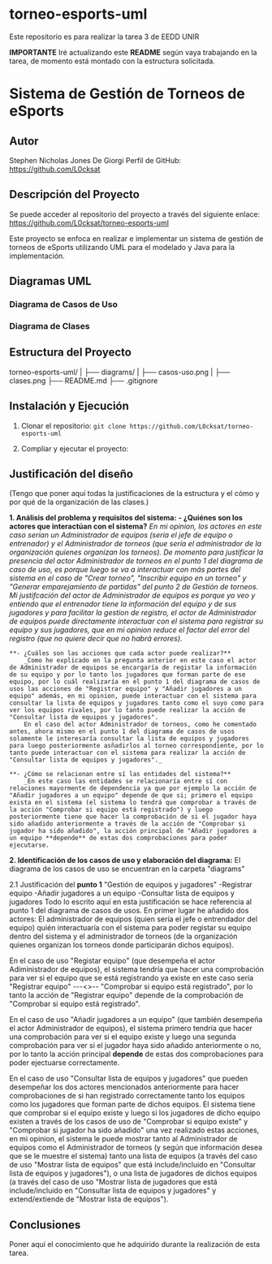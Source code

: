 # torneo-esports-uml
Este repositorio es para realizar la tarea 3 de EEDD UNIR

**IMPORTANTE** Iré actualizando este **README** según vaya trabajando en la tarea, de momento está montado con
la estructura solicitada.

# Sistema de Gestión de Torneos de eSports

## Autor
Stephen Nicholas Jones De Giorgi
Perfil de GitHub: https://github.com/L0cksat

## Descripción del Proyecto

Se puede acceder al repositorio del proyecto a través del siguiente enlace: https://github.com/L0cksat/torneo-esports-uml

Este proyecto se enfoca en realizar e implementar un sistema de gestión de torneos de eSports utilizando UML para el modelado y Java para la implementación.

## Diagramas UML
### Diagrama de Casos de Uso


### Diagrama de Clases


## Estructura del Proyecto
torneo-esports-uml/
| ├── diagrams/
|   ├── casos-uso.png
|   ├── clases.png
├── README.md
├── .gitignore


## Instalación y Ejecución
1. Clonar el repositorio:
`git clone https://github.com/L0cksat/torneo-esports-uml`

2. Compliar y ejecutar el proyecto:

## Justificación del diseño
(Tengo que poner aquí todas la justificaciones de la estructura y el cómo y por qué de la organización de las clases.)

**1. Análisis del problema y requisitos del sistema:**
    **- ¿Quiénes son los actores que interactúan con el sistema?**
        _En mi opinion, los actores en este caso serían un Administrador de equipos (sería el jefe de equipo o entrenador) y el Administrador de torneos (que sería el administrador de la organización quienes organizan los torneos). De momento para justificar la presencia del actor Administrador de torneos en el punto 1 del diagrama de caso de uso, es porque luego se va a interactuar con más partes del sistema en el caso de "Crear torneo", "Inscribir equipo en un torneo" y "Generar emparejamiento de partidas" del punto 2 de Gestión de torneos. Mi justifcación del actor de Administrador de equipos es porque yo veo y entiendo que el entrenador tiene la información del equipo y de sus jugadores y para facilitar la gestion de registro, el actor de Administrador de equipos puede directamente interactuar con el sistema para registrar su equipo y sus jugadores, que en mi opinion reduce el factor del error del registro (que no quiere decir que no habrá errores)._

    **- ¿Cuáles son las acciones que cada actor puede realizar?**
        _Como he explicado en la pregunta anterior en este caso el actor de Administrador de equipos se encargaría de registar la información de su equipo y por lo tanto los jugadores que forman parte de ese equipo, por lo cuál realizaría en el punto 1 del diagrama de casos de usos las acciones de "Registrar equipo" y "Añadir jugadores a un equipo" además, en mi opinion, puede interactuar con el sistema para consultar la lista de equipos y jugadores tanto como el suyo como para ver los equipos rivales, por lo tanto puede realizar la acción de "Consultar lista de equipos y jugadores".
        En el caso del actor Administrador de torneos, como he comentado antes, ahora mismo en el punto 1 del diagrama de casos de usos solamente le interesaría consultar la lista de equipos y jugadores para luego posteriormente asñadirlos al torneo correspondiente, por lo tanto puede interactuar con el sistema para realizar la acción de "Consultar lista de equipos y jugadores"._

    **- ¿Cómo se relacionan entre sí las entidades del sistema?**
        _En este caso las entidades se relacionaría entre sí con relaciones mayormente de dependencia ya que por ejemplo la acción de "Añadir jugadores a un equipo" depende de que si; primero el equipo exista en el sistema (el sistema lo tendrá que comprobar a través de la acción "Comprobar si equipo está registrado") y luego posteriormente tiene que hacer la comprobación de si el jugador haya sido añadido anteriormente a través de la acción de "Comprobar si jugador ha sido añadido", la acción principal de "Añadir jugadores a un equipo **depende** de estas dos comprobaciones para poder ejecutarse.



**2. Identificación de los casos de uso y elaboración del diagrama:**
El diagrama de los casos de uso se encuentran en la carpeta "diagrams"

   2.1 Justificación del **punto 1** "Gestión de equipos y jugadores"
   -Registrar equipo
   -Añadir jugadores a un equipo
   -Consultar lista de equipos y jugadores
Todo lo escrito aquí en esta justificación se hace referencia al punto 1 del diagrama de casos de usos.
En primer lugar he añadido dos actores: El administrador de equipos (quien sería el jefe o entrendador del equipo) quién interactuaría con el sistema para poder registar su equipo dentro del sistema y el administrador de torneos (de la organización quienes organizan los torneos donde participarán dichos equipos).

En el caso de uso "Registar equipo" (que desempeña el actor Adiministrador de equipos), el sistema tendría que hacer una comprobación para ver si el equipo que se está registrando ya existe en este caso sería "Registrar equipo" ---<<includes>>-- "Comprobar si equipo está registrado", por lo tanto la acción de "Registrar equipo" depende de la comprobación de "Comprobar si equipo está registrado".

En el caso de uso "Añadir jugadores a un equipo" (que también desempeña el actor Administrador de equipos), el sistema primero tendría que hacer una comprobación para ver si el equipo existe y luego una segunda comprobación para ver si el jugador haya sido añadido anteriormente o no, por lo tanto 
la acción principal **depende** de estas dos comprobaciones para poder ejectuarse correctamente.

En el caso de uso "Consultar lista de equipos y jugadores" que pueden desempeñar los dos actores mencionados anteriormente para hacer comprobaciones de si han registrado correctamente tanto los equipos como los jugadores que forman parte de dichos equipos. El sistema tiene que comprobar si el equipo existe y luego si los jugadores de dicho equipo existen a través de los casos de uso de "Comprobar si equipo existe" y "Comprobar si jugador ha sido añadido" una vez realizado estas acciones, en mi opinion, el sistema le puede mostrar tanto al Administrador de equipos como el Administrador de torneos (y según que información desea que se le muestre el sistema) tanto una lista de equipos (a través del caso de uso "Mostrar lista de equipos" que está include/incluido en "Consultar lista de equipos y jugadores"), o una lista de jugadores de dichos equipos (a través del caso de uso "Mostrar lista de jugadores que está include/incluido en "Consultar lista de equipos y jugadores" y extend/extiende de "Mostrar lista de equipos").


## Conclusiones
Poner aquí el conocimiento que he adquirido durante la realización de esta tarea.